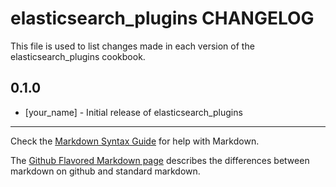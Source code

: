 elasticsearch_plugins CHANGELOG
===============================

This file is used to list changes made in each version of the elasticsearch_plugins cookbook.

0.1.0
-----
- [your_name] - Initial release of elasticsearch_plugins

- - -
Check the [Markdown Syntax Guide](http://daringfireball.net/projects/markdown/syntax) for help with Markdown.

The [Github Flavored Markdown page](http://github.github.com/github-flavored-markdown/) describes the differences between markdown on github and standard markdown.
